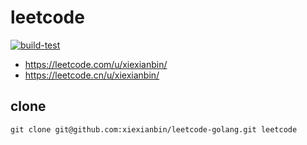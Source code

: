 # leetcode

[![build-test](https://github.com/xiexianbin/leetcode-golang/actions/workflows/workflow.yaml/badge.svg)](https://github.com/xiexianbin/leetcode-golang/actions/workflows/workflow.yaml)

- https://leetcode.com/u/xiexianbin/
- https://leetcode.cn/u/xiexianbin/

## clone

```
git clone git@github.com:xiexianbin/leetcode-golang.git leetcode
```
